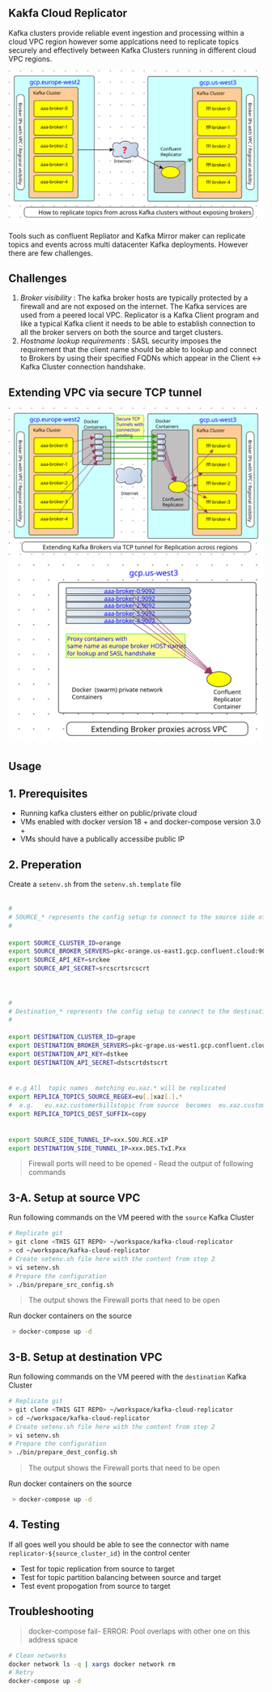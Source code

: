 ## Kakfa Cloud Replicator

Kafka clusters provide reliable event ingestion and processing within a cloud VPC region however some applcations need to replicate topics securely and effectively between Kafka Clusters running in different cloud VPC regions.

<img src="docs/images/Replicator-01.svg" />


Tools such as confluent Repliator and Kafka Mirror maker can replicate topics and events across multi datacenter Kafka deployments. However there are few challenges.

## Challenges

1. _Broker visibility_ : The kafka broker hosts are typically protected by a firewall and are not exposed on the internet. The Kafka services are used from a peered local VPC. Replicator is a Kafka Client program and like a typical Kafka client it needs to be able to establish connection to all the broker servers on both the source and target clusters.
2. _Hostname lookup requirements_ : SASL security imposes the requirement that the client name should be able to lookup and connect to Brokers by using their specified FQDNs which appear in the Client <-> Kafka Cluster connection handshake.

## Extending VPC via secure TCP tunnel
<img src="docs/images/Replicator-02.svg" />

<img src="docs/images/Replicator-03.svg" />

## Usage

## 1. Prerequisites

* Running kafka clusters either on public/private cloud
* VMs enabled with docker version 18 + and docker-compose version 3.0 +
* VMs should have a publically accessibe public IP

## 2. Preperation

Create a `setenv.sh` from the `setenv.sh.template` file

```bash

#
# SOURCE_* represents the config setup to connect to the source side of the Repliator
#

export SOURCE_CLUSTER_ID=orange
export SOURCE_BROKER_SERVERS=pkc-orange.us-east1.gcp.confluent.cloud:9092,b0-pkc-orange.us-east1.gcp.confluent.cloud:9092,b1-pkc-orange.us-east1.gcp.confluent.cloud:9092
export SOURCE_API_KEY=srckee
export SOURCE_API_SECRET=srcscrtsrcscrt



#
# Destination_* represents the config setup to connect to the destination side of the Repliator
#

export DESTINATION_CLUSTER_ID=grape
export DESTINATION_BROKER_SERVERS=pkc-grape.us-west1.gcp.confluent.cloud:9092,b0-pkc-grape.us-west1.gcp.confluent.cloud:9092,b1-pkc-grape.us-west1.gcp.confluent.cloud:9092,b2-pkc-grape.us-west1.gcp.confluent.cloud:9092
export DESTINATION_API_KEY=dstkee
export DESTINATION_API_SECRET=dstscrtdstscrt


# e.g All  topic names  matching eu.xaz.* will be replicated
export REPLICA_TOPICS_SOURCE_REGEX=eu[.]xaz[.].*
#  e.g.   eu.xaz.customerbillstopic from source  becomes  eu.xaz.customerbillstopic.copy in target cluster
export REPLICA_TOPICS_DEST_SUFFIX=copy


export SOURCE_SIDE_TUNNEL_IP=xxx.SOU.RCE.xIP
export DESTINATION_SIDE_TUNNEL_IP=xxx.DES.TxI.Pxx

```
> Firewall ports will need to be opened - Read the output of following commands 

## 3-A. Setup at source VPC

Run following commands on the VM peered with the `source` Kafka Cluster

```bash
# Replicate git
> git clone <THIS GIT REPO> ~/workspace/kafka-cloud-replicator
> cd ~/workspace/kafka-cloud-replicator
# Create setenv.sh file here with the content from step 2
> vi setenv.sh
# Prepare the configuration
> ./bin/prepare_src_config.sh
```

>  The output shows the Firewall ports that need to be open

Run docker containers on the source

```bash
 > docker-compose up -d
```

## 3-B. Setup at destination VPC

Run following commands on the VM peered with the `destination` Kafka Cluster

```bash
# Replicate git
> git clone <THIS GIT REPO> ~/workspace/kafka-cloud-replicator
> cd ~/workspace/kafka-cloud-replicator
# Create setenv.sh file here with the content from step 2
> vi setenv.sh
# Prepare the configuration
> ./bin/prepare_dest_config.sh
```

>  The output shows the Firewall ports that need to be open

Run docker containers on the source

```bash
 > docker-compose up -d
```

## 4. Testing

If all goes well you should be able to see the connector with name `replicator-${source_cluster_id}` in the control center

* Test for topic replication from source to target
* Test for topic partition balancing between source and target
* Test event propogation from source to target

## Troubleshooting

> docker-compose fail- ERROR: Pool overlaps with other one on this address space
```bash
# Clean networks
docker network ls -q | xargs docker network rm
# Retry
docker-compose up -d
```